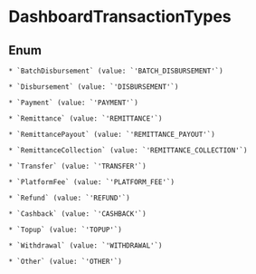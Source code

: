 # DashboardTransactionTypes




## Enum


    * `BatchDisbursement` (value: `'BATCH_DISBURSEMENT'`)

    * `Disbursement` (value: `'DISBURSEMENT'`)

    * `Payment` (value: `'PAYMENT'`)

    * `Remittance` (value: `'REMITTANCE'`)

    * `RemittancePayout` (value: `'REMITTANCE_PAYOUT'`)

    * `RemittanceCollection` (value: `'REMITTANCE_COLLECTION'`)

    * `Transfer` (value: `'TRANSFER'`)

    * `PlatformFee` (value: `'PLATFORM_FEE'`)

    * `Refund` (value: `'REFUND'`)

    * `Cashback` (value: `'CASHBACK'`)

    * `Topup` (value: `'TOPUP'`)

    * `Withdrawal` (value: `'WITHDRAWAL'`)

    * `Other` (value: `'OTHER'`)


